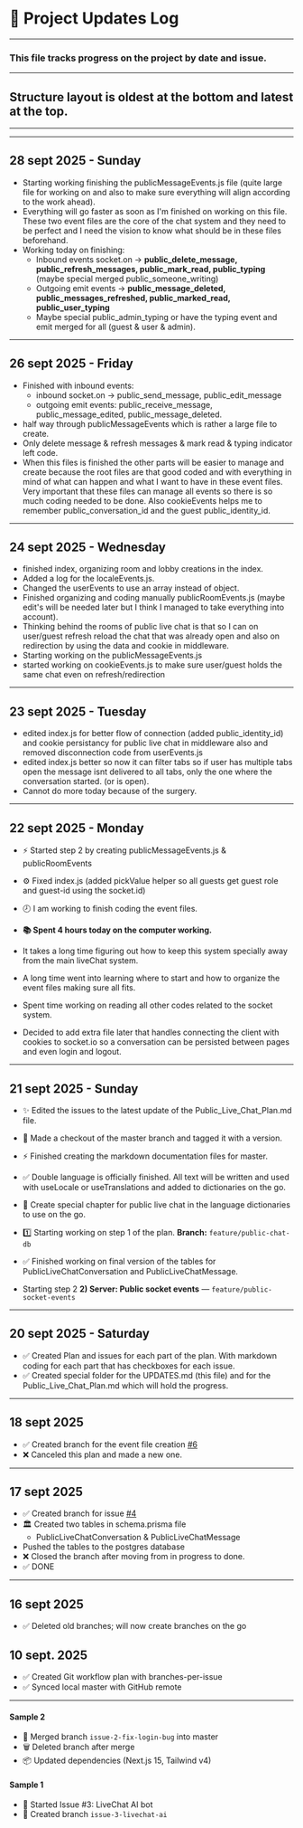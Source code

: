 # 📓 Project Updates Log

---

### This file tracks progress on the project by date and issue.

---

## Structure layout is oldest at the bottom and latest at the top.
---
---
## 28 sept 2025 - Sunday
- Starting working finishing the publicMessageEvents.js file (quite large file for working on and also to make sure everything will align according to the work ahead).
- Everything will go faster as soon as I'm finished on working on this file. These two event files are the core of the chat system and they need to be perfect and I need the vision to know what should be in these files beforehand.
- Working today on finishing:
  - Inbound events socket.on -> **public_delete_message, public_refresh_messages, public_mark_read, public_typing** (maybe special merged public_someone_writing)
  - Outgoing emit events -> **public_message_deleted, public_messages_refreshed, public_marked_read, public_user_typing**
  - Maybe special public_admin_typing or have the typing event and emit merged for all (guest & user & admin).


---
## 26 sept 2025 - Friday
- Finished with inbound events: 
  - inbound socket.on -> public_send_message, public_edit_message 
  - outgoing emit events: public_receive_message, public_message_edited, public_message_deleted.
- half way through publicMessageEvents which is rather a large file to create.
- Only delete message & refresh messages & mark read & typing indicator left code.
- When this files is finished the other parts will be easier to manage and create because the root files are that good coded and with everything in mind of what can happen and what I want to have in these event files. Very important that these files can manage all events so there is so much coding needed to be done. Also cookieEvents helps me to remember public_conversation_id and the guest public_identity_id.

---
## 24 sept 2025 - Wednesday
- finished index, organizing room and lobby creations in the index. 
- Added a log for the localeEvents.js. 
- Changed the userEvents to use an array instead of object.
- Finished organizing and coding manually publicRoomEvents.js (maybe edit's will be needed later but I think I managed to take everything into account).
- Thinking behind the rooms of public live chat is that so I can on user/guest refresh reload the chat that was already open and also on redirection by using the data and cookie in middleware.
- Starting working on the publicMessageEvents.js
- started working on cookieEvents.js to make sure user/guest holds the same chat even on refresh/redirection
---
## 23 sept 2025 - Tuesday
- edited index.js for better flow of connection (added public_identity_id) and cookie persistancy for public live chat in middleware also and removed disconnection code from userEvents.js
- edited index.js better so now it can filter tabs so if user has multiple tabs open the message isnt delivered to all tabs, only the one where the conversation started. (or is open).
- Cannot do more today because of the surgery.

---
## 22 sept 2025 - Monday
- ⚡ Started step 2 by creating publicMessageEvents.js & publicRoomEvents
- ⚙️ Fixed index.js (added pickValue helper so all guests get guest role and guest-id using the socket.id)
- 🕗 I am working to finish coding the event files.  

- **📚 Spent 4 hours today on the computer working.**
- It takes a long time figuring out how to keep this system specially away from the main liveChat system.
- A long time went into learning where to start and how to organize the event files making sure all fits.
- Spent time working on reading all other codes related to the socket system.
- Decided to add extra file later that handles connecting the client with cookies to socket.io so a conversation can be persisted between pages and even login and logout.

---
## 21 sept 2025 - Sunday
- ✨ Edited the issues to the latest update of the Public_Live_Chat_Plan.md file.
- 📌 Made a checkout of the master branch and tagged it with a version.
- ⚡ Finished creating the markdown documentation files for master. 
- ✅ Double language is officially finished. All text will be written and used with useLocale or useTranslations and added to dictionaries on the go.
- 🚀 Create special chapter for public live chat in the language dictionaries to use on the go. 

- 1️⃣ Starting working on step 1 of the plan. **Branch:** `feature/public-chat-db`
- ✅ Finished working on final version of the tables for PublicLiveChatConversation and PublicLiveChatMessage.

- Starting step 2 **2) Server: Public socket events** — `feature/public-socket-events` 



---

## 20 sept 2025 - Saturday
- ✅ Created Plan and issues for each part of the plan. With markdown coding for each part that has checkboxes for each issue.
- ✅ Created special folder for the UPDATES.md (this file) and for the Public_Live_Chat_Plan.md which will hold the progress.

---

## 18 sept 2025
- ✅ Created branch for the event file creation [#6](https://github.com/hnodriturbo/royal-tv/issues/6)
- ❌ Canceled this plan and made a new one.

---

## 17 sept 2025
- ✅ Created branch for issue [#4](https://github.com/hnodriturbo/royal-tv/issues/4)
- 🏛️ Created two tables in schema.prisma file
  - PublicLiveChatConversation & PublicLiveChatMessage
- Pushed the tables to the postgres database
- ❌ Closed the branch after moving from in progress to done.
- ✅ DONE 

---

## 16 sept 2025
- ✅ Deleted old branches; will now create branches on the go


## 10 sept. 2025

- ✅ Created Git workflow plan with branches-per-issue
- ✅ Synced local master with GitHub remote





---

#### Sample 2
- 🔀 Merged branch `issue-2-fix-login-bug` into master
- 🗑️ Deleted branch after merge
- 📦 Updated dependencies (Next.js 15, Tailwind v4)

#### Sample 1
- 🚧 Started Issue #3: LiveChat AI bot
- 📝 Created branch `issue-3-livechat-ai`
